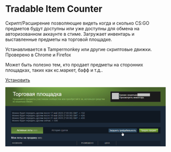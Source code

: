 # Tradable Item Counter

Скрипт/Расширение позволяющие видеть когда и сколько CS:GO предметов будут доступны или уже доступны для обмена на авторизованном аккаунте в стиме.
Загружает инвентарь и выставленные предметы на торговой площадке.

Устанавливается в  Tampermonkey или другие скриптовые движки.
Проверено в Chrome и Firefox

Может быть полезно тем, кто продает предметы на сторонних площадках, таких как кс.маркет, бафф и т.д..

[Установить](https://github.com/SmallTailTeam/tradable-item-counter/raw/main/src.user.js)

![Скриншот работы софта](Assets/Screenshot.png)